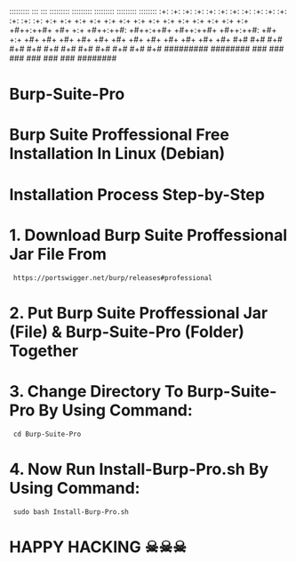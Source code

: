 ::::::::: ::: ::: ::::::::: ::::::::: ::::::::: ::::::::: :::::::: :+: :+: :+: :+: :+: :+: :+: :+: :+: :+: :+: :+: :+: :+: +:+ +:+ +:+ +:+ +:+ +:+ +:+ +:+ +:+ +:+ +:+ +:+ +:+ +:+ +#++:++#+ +#+ +:+ +#++:++#: +#++:++#+ +#++:++#+ +#++:++#: +#+ +:+ +#+ +#+ +#+ +#+ +#+ +#+ +#+ +#+ +#+ +#+ +#+ +#+ #+# #+# #+# #+# #+# #+# #+# #+# #+# #+# #+# #+# ######### ######## ### ### ### ### ### ### ######## 

# Burp-Suite-Pro
# Burp Suite Proffessional Free Installation In Linux (Debian)
# Installation Process Step-by-Step
# 1. Download Burp Suite Proffessional Jar File From 
     https://portswigger.net/burp/releases#professional 
# 2. Put Burp Suite Proffessional Jar (File) &  Burp-Suite-Pro (Folder) Together
# 3. Change Directory To  Burp-Suite-Pro By Using Command:
     cd Burp-Suite-Pro
# 4. Now Run Install-Burp-Pro.sh By Using Command:
     sudo bash Install-Burp-Pro.sh 
# HAPPY HACKING ☠☠☠




